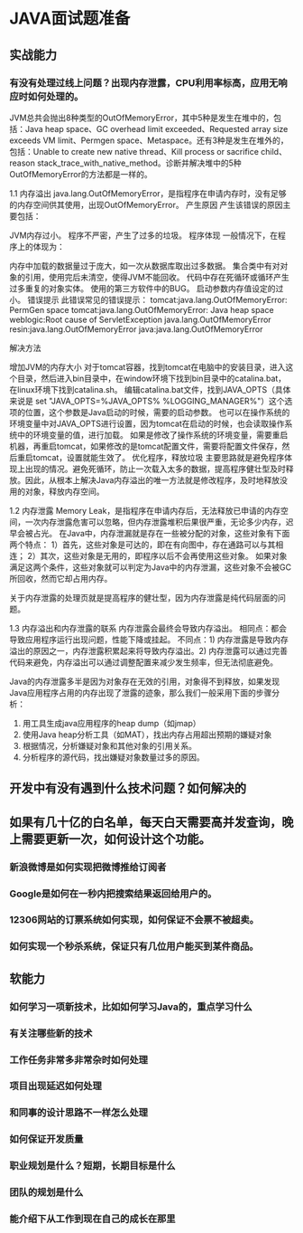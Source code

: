 # JAVA面试题准备

## 实战能力

### 有没有处理过线上问题？出现内存泄露，CPU利用率标高，应用无响应时如何处理的。

JVM总共会抛出8种类型的OutOfMemoryError，其中5种是发生在堆中的，包括：Java heap space、GC overhead limit exceeded、Requested array size exceeds VM limit、Permgen space、Metaspace。还有3种是发生在堆外的，包括：Unable to create new native thread、Kill process or sacrifice child、reason stack_trace_with_native_method。诊断并解决堆中的5种OutOfMemoryError的方法都是一样的。

1.1 内存溢出
java.lang.OutOfMemoryError，是指程序在申请内存时，没有足够的内存空间供其使用，出现OutOfMemoryError。
产生原因
产生该错误的原因主要包括：

JVM内存过小。
程序不严密，产生了过多的垃圾。
程序体现
一般情况下，在程序上的体现为：

内存中加载的数据量过于庞大，如一次从数据库取出过多数据。
集合类中有对对象的引用，使用完后未清空，使得JVM不能回收。
代码中存在死循环或循环产生过多重复的对象实体。
使用的第三方软件中的BUG。
启动参数内存值设定的过小。
错误提示
此错误常见的错误提示：
tomcat:java.lang.OutOfMemoryError: PermGen space
tomcat:java.lang.OutOfMemoryError: Java heap space
weblogic:Root cause of ServletException java.lang.OutOfMemoryError
resin:java.lang.OutOfMemoryError
java:java.lang.OutOfMemoryError

解决方法

增加JVM的内存大小
对于tomcat容器，找到tomcat在电脑中的安装目录，进入这个目录，然后进入bin目录中，在window环境下找到bin目录中的catalina.bat，在linux环境下找到catalina.sh。
编辑catalina.bat文件，找到JAVA_OPTS（具体来说是 set "JAVA_OPTS=%JAVA_OPTS% %LOGGING_MANAGER%"）这个选项的位置，这个参数是Java启动的时候，需要的启动参数。
也可以在操作系统的环境变量中对JAVA_OPTS进行设置，因为tomcat在启动的时候，也会读取操作系统中的环境变量的值，进行加载。
如果是修改了操作系统的环境变量，需要重启机器，再重启tomcat，如果修改的是tomcat配置文件，需要将配置文件保存，然后重启tomcat，设置就能生效了。
优化程序，释放垃圾
主要思路就是避免程序体现上出现的情况。避免死循环，防止一次载入太多的数据，提高程序健壮型及时释放。因此，从根本上解决Java内存溢出的唯一方法就是修改程序，及时地释放没用的对象，释放内存空间。

1.2 内存泄露
Memory Leak，是指程序在申请内存后，无法释放已申请的内存空间，一次内存泄露危害可以忽略，但内存泄露堆积后果很严重，无论多少内存，迟早会被占光。
在Java中，内存泄漏就是存在一些被分配的对象，这些对象有下面两个特点：
1）首先，这些对象是可达的，即在有向图中，存在通路可以与其相连；
2）其次，这些对象是无用的，即程序以后不会再使用这些对象。
如果对象满足这两个条件，这些对象就可以判定为Java中的内存泄漏，这些对象不会被GC所回收，然而它却占用内存。

关于内存泄露的处理页就是提高程序的健壮型，因为内存泄露是纯代码层面的问题。

1.3 内存溢出和内存泄露的联系
内存泄露会最终会导致内存溢出。
相同点：都会导致应用程序运行出现问题，性能下降或挂起。
不同点：1) 内存泄露是导致内存溢出的原因之一，内存泄露积累起来将导致内存溢出。2) 内存泄露可以通过完善代码来避免，内存溢出可以通过调整配置来减少发生频率，但无法彻底避免。



Java的内存泄露多半是因为对象存在无效的引用，对象得不到释放，如果发现Java应用程序占用的内存出现了泄露的迹象，那么我们一般采用下面的步骤分析：
1. 用工具生成java应用程序的heap dump（如jmap）
2. 使用Java heap分析工具（如MAT），找出内存占用超出预期的嫌疑对象
3. 根据情况，分析嫌疑对象和其他对象的引用关系。
4. 分析程序的源代码，找出嫌疑对象数量过多的原因。 





## 开发中有没有遇到什么技术问题？如何解决的

## 如果有几十亿的白名单，每天白天需要高并发查询，晚上需要更新一次，如何设计这个功能。

### 新浪微博是如何实现把微博推给订阅者

### Google是如何在一秒内把搜索结果返回给用户的。

### 12306网站的订票系统如何实现，如何保证不会票不被超卖。

### 如何实现一个秒杀系统，保证只有几位用户能买到某件商品。





## 软能力



### 如何学习一项新技术，比如如何学习Java的，重点学习什么

### 有关注哪些新的技术

### 工作任务非常多非常杂时如何处理

### 项目出现延迟如何处理

### 和同事的设计思路不一样怎么处理

### 如何保证开发质量

### 职业规划是什么？短期，长期目标是什么

### 团队的规划是什么

### 能介绍下从工作到现在自己的成长在那里

